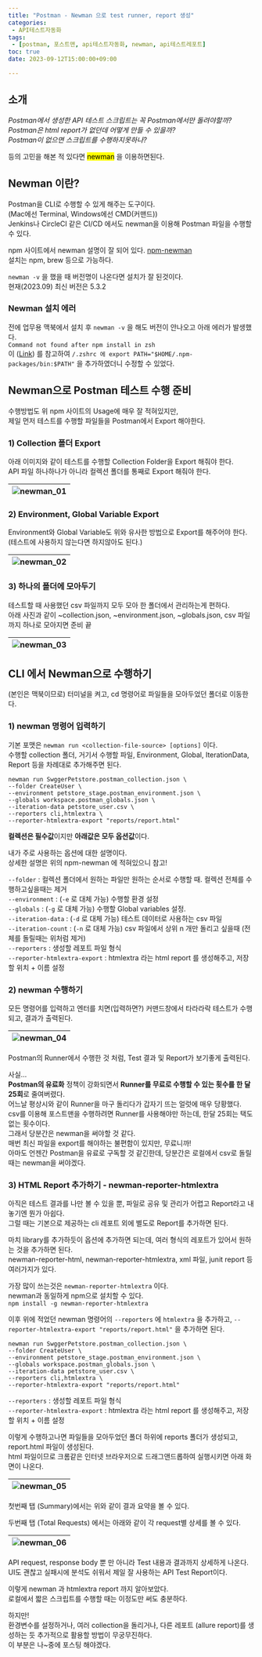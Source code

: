 ```yaml
---
title: "Postman - Newman 으로 test runner, report 생성"
categories:
 - API테스트자동화
tags:
 - [postman, 포스트맨, api테스트자동화, newman, api테스트레포트]
toc: true
date: 2023-09-12T15:00:00+09:00

---
```


<h2 id="소개">소개</h2>
<p><em>Postman에서 생성한 API 테스트 스크립트는 꼭 Postman에서만 돌려야할까?<br>
Postman은 html report가 없던데 어떻게 만들 수 있을까?<br>
Postman이 없으면 스크립트를 수행하지못하나?</em></p>
<p>등의 고민을 해본 적 있다면 <mark>newman</mark> 을 이용하면된다.</p>
<h2 id="newman-이란">Newman 이란?</h2>
<p>Postman을 CLI로 수행할 수 있게 해주는 도구이다.<br>
(Mac에선 Terminal, Windows에선 CMD(커맨드))<br>
Jenkins나 CircleCI 같은 CI/CD 에서도 newman을 이용해 Postman 파일을 수행할 수 있다.</p>
<p>npm 사이트에서 newman 설명이 잘 되어 있다. <a href="https://www.npmjs.com/package/newman?activeTab=readme">npm-newman</a><br>
설치는 npm, brew 등으로 가능하다.</p>
<p><code>newman -v</code> 을 했을 때 버전명이 나온다면 설치가 잘 된것이다.<br>
현재(2023.09) 최신 버전은 5.3.2</p>
<h3 id="newman-설치-에러">Newman 설치 에러</h3>
<p>전에 업무용 맥북에서 설치 후 <code>newman -v</code> 을 해도 버전이 안나오고 아래 에러가 발생했다.<br>
<code>Command not found after npm install in zsh</code><br>
이 (<a href="https://stackoverflow.com/questions/12743928/command-not-found-after-npm-install-in-zsh">Link</a>) 를 참고하여  <code>/.zshrc 에 export PATH="$HOME/.npm-packages/bin:$PATH"</code> 을 추가하였더니 수정할 수 있었다.</p>
<h2 id="newman으로-postman-테스트-수행-준비">Newman으로 Postman 테스트 수행 준비</h2>
<p>수행방법도 위 npm 사이트의 Usage에 매우 잘 적혀있지만,<br>
제일 먼저 테스트를 수행할 파일들을 Postman에서 Export 해야한다.</p>
<h3 id="collection-폴더-export">1) Collection 폴더 Export</h3>
<p>아래 이미지와 같이 테스트를 수행할 Collection Folder을 Export 해줘야 한다.<br>
API 파일 하나하나가 아니라 컬렉션 폴더를 통째로 Export 해줘야 한다.</p>

<table>
<thead>
<tr>
<th><img src="/assets/images/postman_newman_01.png" alt="newman_01"></th>
</tr>
</thead>
<tbody></tbody>
</table><h3 id="environment-global-variable-export">2) Environment, Global Variable Export</h3>
<p>Environment와 Global Variable도 위와 유사한 방법으로 Export를 해주어야 한다.<br>
(테스트에 사용하지 않는다면 하지않아도 된다.)</p>

<table>
<thead>
<tr>
<th><img src="/assets/images/postman_newman_02.png" alt="newman_02"></th>
</tr>
</thead>
<tbody></tbody>
</table><h3 id="하나의-폴더에-모아두기">3) 하나의 폴더에 모아두기</h3>
<p>테스트할 때 사용했던 csv 파일까지 모두 모아 한 폴더에서 관리하는게 편하다.<br>
아래 사진과 같이 ~collection.json, ~environment.json, ~globals.json, csv 파일까지 하나로 모아지면 준비 끝</p>

<table>
<thead>
<tr>
<th><img src="/assets/images/postman_newman_03.png" alt="newman_03"></th>
</tr>
</thead>
<tbody></tbody>
</table><h2 id="cli-에서-newman으로-수행하기">CLI 에서 Newman으로 수행하기</h2>
<p>(본인은 맥북이므로) 터미널을 켜고, cd 명령어로 파일들을 모아두었던 폴더로 이동한다.</p>
<h3 id="newman-명령어-입력하기">1) newman 명령어 입력하기</h3>
<p>기본 포맷은 <code>newman run &lt;collection-file-source&gt; [options]</code> 이다.<br>
수행할 collection 폴더, 거기서 수행할 파일, Environment, Global, IterationData, Report 등을 차례대로 추가해주면 된다.</p>
<pre><code>newman run SwggerPetstore.postman_collection.json \
--folder CreateUser \
--environment petstore_stage.postman_environment.json \
--globals workspace.postman_globals.json \
--iteration-data petstore_user.csv \
--reporters cli,htmlextra \
--reporter-htmlextra-export "reports/report.html" 
</code></pre>
<p><strong>컬렉션은 필수값</strong>이지만 <strong>아래값은 모두 옵션값</strong>이다.</p>
<p>내가 주로 사용하는 옵션에 대한 설명이다.<br>
상세한 설명은 위의 npm-newman 에 적혀있으니 참고!</p>
<p><code>--folder</code> : 컬렉션 폴더에서 원하는 파일만 원하는 순서로 수행할 때. 컬렉션 전체를 수행하고싶을때는 제거<br>
<code>--environment</code> : (<code>-e</code> 로 대체 가능) 수행할 환경 설정<br>
<code>--globals</code> : (<code>-g</code> 로 대체 가능) 수행할 Global variables 설정.<br>
<code>--iteration-data</code> : (<code>-d</code> 로 대체 가능) 테스트 데이터로 사용하는 csv 파일<br>
<code>--iteration-count</code> : (<code>-n</code> 로 대체 가능) csv 파일에서 상위 n 개만 돌리고 싶을때 (전체를 돌릴때는 위처럼 제거)<br>
<code>--reporters</code> :  생성할 레포트 파일 형식<br>
<code>--reporter-htmlextra-export</code> :  htmlextra 라는 html report 를 생성해주고, 저장할 위치 + 이름 설정</p>
<h3 id="newman-수행하기">2) newman 수행하기</h3>
<p>모든 명령어를 입력하고 엔터를 치면(입력하면?) 커맨드창에서 타라라락 테스트가 수행되고, 결과가 출력된다.</p>

<table>
<thead>
<tr>
<th><img src="/assets/images/postman_newman_04.png" alt="newman_04"></th>
</tr>
</thead>
<tbody></tbody>
</table><p>Postman의 Runner에서 수행한 것 처럼, Test 결과 및 Report가 보기좋게 출력된다.</p>
<p>사실…<br>
<strong>Postman의 유료화</strong> 정책이 강화되면서 <strong>Runner를 무료로 수행할 수 있는 횟수를 한 달 25회</strong>로 줄여버렸다.<br>
어느날 평상시와 같이 Runner을 마구 돌리다가 갑자기 뜨는 얼럿에 매우 당황했다.<br>
csv를 이용해 포스트맨을 수행하려면 Runner를 사용해야만 하는데, 한달 25회는 택도 없는 횟수이다.<br>
그래서 당분간은 newman을 써야할 것 같다.<br>
매번 최신 파일을 export를 해야하는 불편함이 있지만, 무료니까!<br>
아마도 언젠간 Postman을 유료로 구독할 것 같긴한데, 당분간은 로컬에서 csv로 돌릴때는 newman을 써야겠다.</p>
<h3 id="html-report-추가하기---newman-reporter-htmlextra">3) HTML Report 추가하기 - newman-reporter-htmlextra</h3>
<p>아직은 테스트 결과를 나만 볼 수 있을 뿐, 파일로 공유 및 관리가 어렵고 Report라고 내놓기엔 뭔가 아쉽다.<br>
그럴 때는 기본으로 제공하는 cli 레포트 외에 별도로 Report를 추가하면 된다.</p>
<p>마치 library를 추가하듯이 옵션에 추가하면 되는데, 여러 형식의 레포트가 있어서 원하는 것을 추가하면 된다.<br>
newman-reporter-html, newman-reporter-htmlextra, xml 파일, junit report 등 여러가지가 있다.</p>
<p>가장 많이 쓰는것은 <code>newman-reporter-htmlextra</code> 이다.<br>
newman과 동일하게 npm으로 설치할 수 있다.<br>
<code>npm install -g newman-reporter-htmlextra</code></p>
<p>이후 위에 적었던 newman 명령어의 <code>--reporters</code> 에 <code>htmlextra</code> 을 추가하고, <code>--reporter-htmlextra-export "reports/report.html"</code> 을 추가하면 된다.</p>
<pre><code>newman run SwggerPetstore.postman_collection.json \
--folder CreateUser \
--environment petstore_stage.postman_environment.json \
--globals workspace.postman_globals.json \
--iteration-data petstore_user.csv \
--reporters cli,htmlextra \
--reporter-htmlextra-export "reports/report.html" 
</code></pre>
<p><code>--reporters</code> :  생성할 레포트 파일 형식<br>
<code>--reporter-htmlextra-export</code> :  htmlextra 라는 html report 를 생성해주고, 저장할 위치 + 이름 설정</p>
<p>이렇게 수행하고나면 파일들을 모아두었던 폴더 하위에 reports 폴더가 생성되고, report.html 파일이 생성된다.<br>
html 파일이므로 크롬같은 인터넷 브라우저으로 드래그앤드롭하여 실행시키면 아래 화면이 나온다.</p>

<table>
<thead>
<tr>
<th><img src="/assets/images/postman_newman_05.png" alt="newman_05"></th>
</tr>
</thead>
<tbody></tbody>
</table><p>첫번째 탭 (Summary)에서는 위와 같이 결과 요약을 볼 수 있다.</p>
<p>두번째 탭 (Total Requests) 에서는 아래와 같이 각 request별 상세를 볼 수 있다.</p>

<table>
<thead>
<tr>
<th><img src="/assets/images/postman_newman_06.png" alt="newman_06"></th>
</tr>
</thead>
<tbody></tbody>
</table><p>API request, response body 뿐 만 아니라 Test 내용과 결과까지 상세하게 나온다.<br>
UI도 괜찮고 실패시에 분석도 쉬워서 제일 잘 사용하는 API Test Report이다.</p>
<p>이렇게 newman 과 htmlextra report 까지 알아보았다.<br>
로컬에서 짧은 스크립트를 수행할 때는 이정도만 써도 충분하다.</p>
<p>하지만!<br>
환경변수를 설정하거나, 여러 collection을 돌리거나, 다른 레포트 (allure report)를 생성하는 듯 추가적으로 활용할 방법이 무궁무진하다.<br>
이 부분은 나~중에 포스팅 해야겠다.</p>

